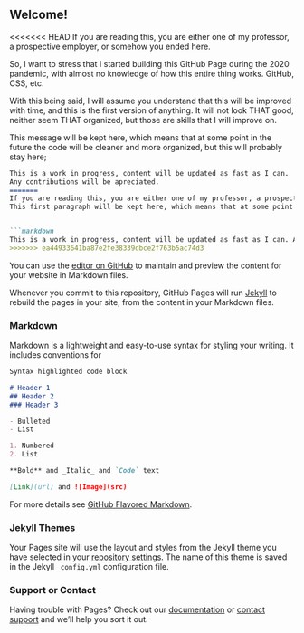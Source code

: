 ## Welcome!

<<<<<<< HEAD
If you are reading this, you are either one of my professor, a prospective employer, or somehow you ended here.

So, I want to stress that I started building this GitHub Page during the 2020 pandemic, with almost no knowledge of how this entire thing works. GitHub, CSS, etc.

With this being said, I will assume you understand that this will be improved with time, and this is the first version of anything. It will not look THAT good, neither seem THAT organized, but those are skills that I will improve on.

This message will be kept here, which means that at some point in the future the code will be cleaner and more organized, but this will probably stay here;


```markdown
This is a work in progress, content will be updated as fast as I can.
Any contributions will be apreciated.
=======
If you are reading this, you are either one of my professor, a prospective employer, or somehow you ended here. So, with that in mind, I want to stress that I started building this GitHub Page during the 2020 pandemic, with almost no knowledge of how this entire thing works. GitHub, CSS, etc. With this being said, I will assume you understand that this will be improved with time, and this is the first version of anything. It will not look THAT good, neither seem THAT organized, but those are skills that I will improve on.
This first paragraph will be kept here, which means that at some point I will be excusing myself for something that doesn't exist, but until there;


```markdown
This is a work in progress, content will be updated as fast as I can. Any contributions will be apreciated.
>>>>>>> ea44933641ba87e2fe38339dbce2f763b5ac74d3
```

You can use the [editor on GitHub](https://github.com/AlwaysLearning55/AlwaysLearning55.github.io/edit/master/README.md) to maintain and preview the content for your website in Markdown files.

Whenever you commit to this repository, GitHub Pages will run [Jekyll](https://jekyllrb.com/) to rebuild the pages in your site, from the content in your Markdown files.

### Markdown

Markdown is a lightweight and easy-to-use syntax for styling your writing. It includes conventions for

```markdown
Syntax highlighted code block

# Header 1
## Header 2
### Header 3

- Bulleted
- List

1. Numbered
2. List

**Bold** and _Italic_ and `Code` text

[Link](url) and ![Image](src)
```

For more details see [GitHub Flavored Markdown](https://guides.github.com/features/mastering-markdown/).

### Jekyll Themes

Your Pages site will use the layout and styles from the Jekyll theme you have selected in your [repository settings](https://github.com/AlwaysLearning55/AlwaysLearning55.github.io/settings). The name of this theme is saved in the Jekyll `_config.yml` configuration file.

### Support or Contact

Having trouble with Pages? Check out our [documentation](https://docs.github.com/categories/github-pages-basics/) or [contact support](https://github.com/contact) and we’ll help you sort it out.

